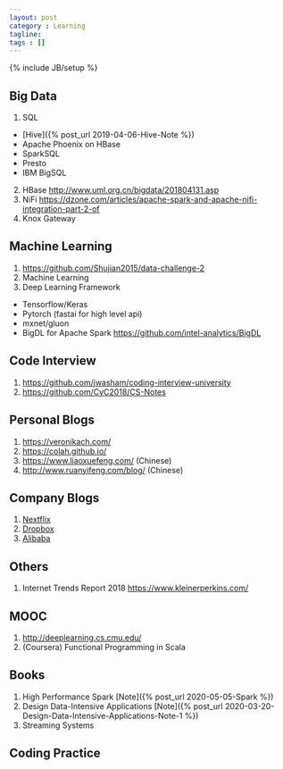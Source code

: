```yaml
---
layout: post
category : Learning
tagline: 
tags : []
---
```

{% include JB/setup %}

## Big Data
1. SQL 
  * [Hive]({% post_url 2019-04-06-Hive-Note %})
  * Apache Phoenix on HBase
  * SparkSQL
  * Presto
  * IBM BigSQL
2. HBase http://www.uml.org.cn/bigdata/201804131.asp
3. NiFi https://dzone.com/articles/apache-spark-and-apache-nifi-integration-part-2-of
4. Knox Gateway

## Machine Learning
1. https://github.com/Shujian2015/data-challenge-2
2. Machine Learning
3. Deep Learning Framework
  * Tensorflow/Keras
  * Pytorch (fastai for high level api)
  * mxnet/gluon
  * BigDL for Apache Spark https://github.com/intel-analytics/BigDL

## Code Interview
1. https://github.com/jwasham/coding-interview-university
2. https://github.com/CyC2018/CS-Notes

## Personal Blogs
1. https://veronikach.com/
2. https://colah.github.io/
3. https://www.liaoxuefeng.com/ (Chinese)
4. http://www.ruanyifeng.com/blog/ (Chinese)

## Company Blogs
1. [Nextflix](https://medium.com/netflix-techblog)
2. [Dropbox](https://blogs.dropbox.com/tech/)
3. [Alibaba](https://medium.com/@alitech_2017)

## Others
1. Internet Trends Report 2018 https://www.kleinerperkins.com/

## MOOC
1. http://deeplearning.cs.cmu.edu/
2. (Coursera) Functional Programming in Scala 

## Books
1. High Performance Spark [Note]({% post_url 2020-05-05-Spark %})
2. Design Data-Intensive Applications [Note]({% post_url 2020-03-20-Design-Data-Intensive-Applications-Note-1 %})
3. Streaming Systems

## Coding Practice

